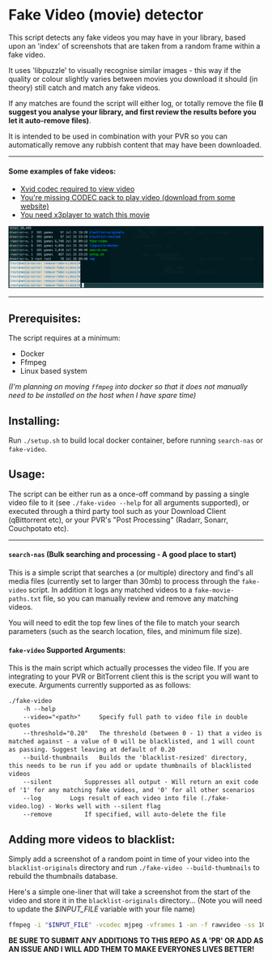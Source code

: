 # Fake Video (movie) detector

This script detects any fake videos you may have in your library, based upon an 'index' of screenshots that are taken from a random frame within a fake video.

It uses 'libpuzzle' to visually recognise similar images - this way if the quality or colour slightly varies between movies you download it should (in theory) still catch and match any fake videos.

If any matches are found the script will either log, or totally remove the file **(I suggest you analyse your library, and first review the results before you let it auto-remove files)**.

It is intended to be used in combination with your PVR so you can automatically remove any rubbish content that may have been downloaded.

--------------------------------------------------------

#### Some examples of fake videos:
 - [Xvid codec required to view video](blacklist-originals/183030964134081.jpg)
 - [You're missing CODEC pack to play video (download from some website)](blacklist-originals/222612955025266.jpg)
 - [You need x3player to watch this movie](blacklist-originals/483791103037622.jpg)

![Alt text](screenshot.gif?raw=true)

--------------------------------------------------------

## Prerequisites:
The script requires at a minimum:

- Docker
- Ffmpeg
- Linux based system

*(I'm planning on moving `ffmpeg` into docker so that it does not manually need to be installed on the host when I have spare time)*

## Installing:
Run `./setup.sh` to build local docker container, before running `search-nas` or `fake-video`.

## Usage:

The script can be either run as a once-off command by passing a single video file to it (see `./fake-video --help` for all arguments supported), or executed through a third party tool such as your Download Client (qBittorrent etc), or your PVR's "Post Processing" (Radarr, Sonarr, Couchpotato etc).

--------------------------------------------------------

#### `search-nas` (Bulk searching and processing - A good place to start)

This is a simple script that searches a (or multiple) directory and find's all media files (currently set to larger than 30mb) to process through the `fake-video` script. In addition it logs any matched videos to a `fake-movie-paths.txt` file, so you can manually review and remove any matching videos.

You will need to edit the top few lines of the file to match your search  parameters (such as the search location, files, and minimum file size).

#### `fake-video` Supported Arguments:

This is the main script which actually processes the video file. If you are integrating to your PVR or BitTorrent client this is the script you will want to execute. Arguments currently supported as as follows:

```
./fake-video
	-h --help
	--video="<path>" 	 Specify full path to video file in double quotes
	--threshold="0.20" 	 The threshold (between 0 - 1) that a video is matched against - a value of 0 will be blacklisted, and 1 will count as passing. Suggest leaving at default of 0.20
	--build-thumbnails 	 Builds the 'blacklist-resized' directory, this needs to be run if you add or update thumbnails of blacklisted videos
	--silent 		 Suppresses all output - Will return an exit code of '1' for any matching fake videos, and '0' for all other scenarios
	--log 		 Logs result of each video into file (./fake-video.log) - Works well with --silent flag
	--remove 		 If specified, will auto-delete the file

```

## Adding more videos to blacklist:

Simply add a screenshot of a random point in time of your video into the `blacklist-originals` directory and run `./fake-video --build-thumbnails` to rebuild the thumbnails database.

Here's a simple one-liner that will take a screenshot from the start of the video and store it in the `blacklist-originals` directory... (Note you will need to update the *$INPUT_FILE* variable with your file name)

```bash
ffmpeg -i "$INPUT_FILE" -vcodec mjpeg -vframes 1 -an -f rawvideo -ss 100 -preset veryfast "blacklist-originals/$RANDOM$RANDOM$RANDOM.jpg"
```
**BE SURE TO SUBMIT ANY ADDITIONS TO THIS REPO AS A 'PR' OR ADD AS AN ISSUE AND I WILL ADD THEM TO MAKE EVERYONES LIVES BETTER!**